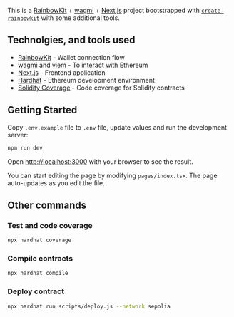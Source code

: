 This is a [RainbowKit](https://rainbowkit.com) + [wagmi](https://wagmi.sh) + [Next.js](https://nextjs.org/) project bootstrapped with [`create-rainbowkit`](https://github.com/rainbow-me/rainbowkit/tree/main/packages/create-rainbowkit) with some additional tools.

## Technolgies, and tools used

- [RainbowKit](https://rainbowkit.com) - Wallet connection flow
- [wagmi](https://wagmi.sh) and [viem](https://viem.sh/) - To interact with Ethereum
- [Next.js](https://nextjs.org/docs) - Frontend application
- [Hardhat](https://hardhat.org/) - Ethereum development environment
- [Solidity Coverage](https://github.com/sc-forks/solidity-coverage) - Code coverage for Solidity contracts

## Getting Started

Copy `.env.example` file to `.env` file, update values and run the development server:

```bash
npm run dev
```

Open [http://localhost:3000](http://localhost:3000) with your browser to see the result.

You can start editing the page by modifying `pages/index.tsx`. The page auto-updates as you edit the file.

## Other commands

### Test and code coverage

```bash
npx hardhat coverage
```

### Compile contracts

```bash
npx hardhat compile
```

### Deploy contract

```bash
npx hardhat run scripts/deploy.js --network sepolia
```
